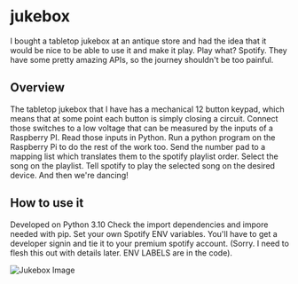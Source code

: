 # jukebox
 
I bought a tabletop jukebox at an antique store and had the idea that it would be nice to be able to use it and make it play. Play what? Spotify. They have some pretty amazing APIs, so the journey shouldn't be too painful. 

## Overview

The tabletop jukebox that I have has a mechanical 12 button keypad, which means that at some point each button is simply closing a circuit. Connect those switches to a low voltage that can be measured by the inputs of a Raspberry PI. Read those inputs in Python. Run a python program on the Raspberry Pi to do the rest of the work too. Send the  number pad to a mapping list which translates them to the spotify playlist order. Select the song on the playlist. Tell spotify to play the selected song on the desired device. And then we're dancing! 

## How to use it
Developed on Python 3.10 
Check the import dependencies and impore needed with pip. 
Set your own Spotify ENV variables. 
You'll have to get a developer signin and tie it to your premium spotify account. 
(Sorry. I need to flesh this out with details later. ENV LABELS are in the code). 



![Jukebox Image](https://photos.app.goo.gl/iwmQr76RDMvxQcQLA)
